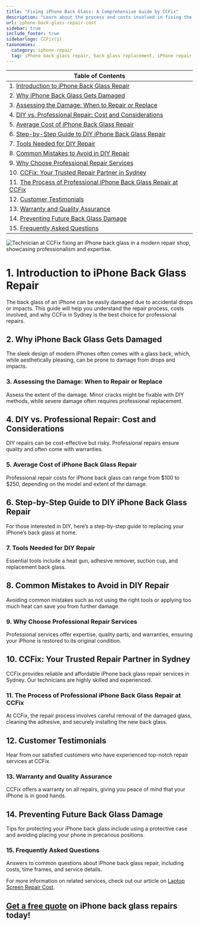 ```yaml
---
title: "Fixing iPhone Back Glass: A Comprehensive Guide by CCFix"
description: "Learn about the process and costs involved in fixing the back glass of an iPhone. Discover why CCFix in Sydney is your best option for professional and affordable iPhone back glass repair services."
url: iphone-back-glass-repair-cost
sidebar: true
include_footer: true
sidebarlogo: CCFix(1)
taxonomies:
  category: iphone-repair
  tag: iPhone back glass repair, back glass replacement, iPhone repair, Sydney
---
```


| **Table of Contents**                                               |
|---------------------------------------------------------------------|
| 1. [Introduction to iPhone Back Glass Repair](#1-introduction-to-iphone-back-glass-repair) |
| 2. [Why iPhone Back Glass Gets Damaged](#2-why-iphone-back-glass-gets-damaged) |
| 3. [Assessing the Damage: When to Repair or Replace](#3-assessing-the-damage-when-to-repair-or-replace) |
| 4. [DIY vs. Professional Repair: Cost and Considerations](#4-diy-vs-professional-repair-cost-and-considerations) |
| 5. [Average Cost of iPhone Back Glass Repair](#5-average-cost-of-iphone-back-glass-repair) |
| 6. [Step-by-Step Guide to DIY iPhone Back Glass Repair](#6-step-by-step-guide-to-diy-iphone-back-glass-repair) |
| 7. [Tools Needed for DIY Repair](#7-tools-needed-for-diy-repair) |
| 8. [Common Mistakes to Avoid in DIY Repair](#8-common-mistakes-to-avoid-in-diy-repair) |
| 9. [Why Choose Professional Repair Services](#9-why-choose-professional-repair-services) |
| 10. [CCFix: Your Trusted Repair Partner in Sydney](#10-ccfix-your-trusted-repair-partner-in-sydney) |
| 11. [The Process of Professional iPhone Back Glass Repair at CCFix](#11-the-process-of-professional-iphone-back-glass-repair-at-ccfix) |
| 12. [Customer Testimonials](#12-customer-testimonials) |
| 13. [Warranty and Quality Assurance](#13-warranty-and-quality-assurance) |
| 14. [Preventing Future Back Glass Damage](#14-preventing-future-back-glass-damage) |
| 15. [Frequently Asked Questions](#15-frequently-asked-questions) |

![Technician at CCFix fixing an iPhone back glass in a modern repair shop, showcasing professionalism and expertise.](/images/iphone-back-glass-repair-cost.webp "CCFix technician fixing an iPhone back glass, highlighting expert repair services in a professional environment.")

# **1. Introduction to iPhone Back Glass Repair**
The back glass of an iPhone can be easily damaged due to accidental drops or impacts. This guide will help you understand the repair process, costs involved, and why CCFix in Sydney is the best choice for professional repairs.

## **2. Why iPhone Back Glass Gets Damaged**
The sleek design of modern iPhones often comes with a glass back, which, while aesthetically pleasing, can be prone to damage from drops and impacts.

### **3. Assessing the Damage: When to Repair or Replace**
Assess the extent of the damage. Minor cracks might be fixable with DIY methods, while severe damage often requires professional replacement.

## **4. DIY vs. Professional Repair: Cost and Considerations**
DIY repairs can be cost-effective but risky. Professional repairs ensure quality and often come with warranties.

### **5. Average Cost of iPhone Back Glass Repair**
Professional repair costs for iPhone back glass can range from $100 to $250, depending on the model and extent of the damage.

## **6. Step-by-Step Guide to DIY iPhone Back Glass Repair**
For those interested in DIY, here’s a step-by-step guide to replacing your iPhone’s back glass at home.

### **7. Tools Needed for DIY Repair**
Essential tools include a heat gun, adhesive remover, suction cup, and replacement back glass.

## **8. Common Mistakes to Avoid in DIY Repair**
Avoiding common mistakes such as not using the right tools or applying too much heat can save you from further damage.

### **9. Why Choose Professional Repair Services**
Professional services offer expertise, quality parts, and warranties, ensuring your iPhone is restored to its original condition.

## **10. CCFix: Your Trusted Repair Partner in Sydney**
CCFix provides reliable and affordable iPhone back glass repair services in Sydney. Our technicians are highly skilled and experienced.

### **11. The Process of Professional iPhone Back Glass Repair at CCFix**
At CCFix, the repair process involves careful removal of the damaged glass, cleaning the adhesive, and securely installing the new back glass.

## **12. Customer Testimonials**
Hear from our satisfied customers who have experienced top-notch repair services at CCFix.

### **13. Warranty and Quality Assurance**
CCFix offers a warranty on all repairs, giving you peace of mind that your iPhone is in good hands.

## **14. Preventing Future Back Glass Damage**
Tips for protecting your iPhone back glass include using a protective case and avoiding placing your phone in precarious positions.

### **15. Frequently Asked Questions**
Answers to common questions about iPhone back glass repair, including costs, time frames, and service details.


For more information on related services, check out our article on [Laptop Screen Repair Cost](https://ccfix.com.au/laptop-screen-repair-cost).

## [Get a free quote](https://form.jotform.com/241402975332857) on iPhone back glass repairs today!
